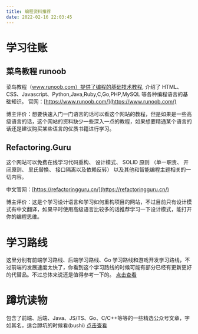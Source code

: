 ```yaml
---
title: 编程资料推荐
date: 2022-02-16 22:03:45
---
```


# 学习往账

## 菜鸟教程 runoob

菜鸟教程（www.runoob.com）提供了编程的基础技术教程, 介绍了 HTML、CSS、Javascript、Python,Java,Ruby,C,Go,PHP,MySQL 等各种编程语言的基础知识。
官网：[https://www.runoob.com/](https://www.runoob.com/)

博主评价：想要快速入门一门语言的话可以看这个网站的教程，但是如果是一些高级语言的话，这个网站的资料缺少一些深入一点的教程，如果想要精通某个语言的话还是建议购买某些语言的优质书籍进行学习。

## Refactoring.Guru

这个网站可以免费在线学习代码重构、 设计模式、 SOLID 原则 （单一职责、 开闭原则、 里氏替换、 接口隔离以及依赖反转） 以及其他和智能编程主题相关的一切内容。

中文官网：[https://refactoringguru.cn/](https://refactoringguru.cn/)

博主评价：这是个学习设计语言和学习如何重构项目的网站，不过目前只有设计模式有中文翻译，如果平时使用高级语言比较多的话推荐学习一下设计模式，能打开你的编程思维。

# 学习路线

这里分别有前端学习路线、后端学习路线、Go 学习路线和游戏开发学习路线，不过前端的发展速度太快了，你看到这个学习路线的时候可能有部分已经有更新更好的代替品。不过总体来说还是值得参考一下的。
[点击查看](/干货/developer-roadmap/)

# 蹲坑读物

包含了前端、后端、Java、JS/TS、Go、C/C++等等的一些精选公众号文章，字如其名，适合蹲坑的时候看(bushi)
[点击查看](/干货/开发交流群分享记录)
